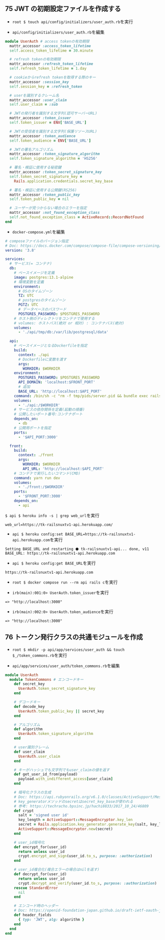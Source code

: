 ## 75 JWT の初期設定ファイルを作成する

- `root $ touch api/config/initializers/user_auth.rb`を実行<br>

* `api/config/initializers/user_auth.rb`を編集<br>

```rb:user_auth.rb
module UserAuth # access tokenの有効期限
  mattr_accessor :access_token_lifetime
  self.access_token_lifetime = 30.minute

  # refresh tokenの有効期限
  mattr_accessor :refresh_token_lifetime
  self.refresh_token_lifetime = 1.day

  # cookieからrefresh tokenを取得する際のキー
  mattr_accessor :session_key
  self.session_key = :refresh_token

  # userを識別するクレーム名
  mattr_accessor :user_claim
  self.user_claim = :sub

  # JWTの発行者を識別する文字列(認可サーバーURL)
  mattr_accessor :token_issuer
  self.token_issuer = ENV['BASE_URL']

  # JWTの受信者を識別する文字列(保護リソースURL)
  mattr_accessor :token_audience
  self.token_audience = ENV['BASE_URL']

  # JWTの署名アルゴリズム
  mattr_accessor :token_signature_algorithm
  self.token_signature_algorithm = 'HS256'

  # 署名・検証に使用する秘密鍵
  mattr_accessor :token_secret_signature_key
  self.token_secret_signature_key =
    Rails.application.credentials.secret_key_base

  # 署名・検証に使用する公開鍵(RS256)
  mattr_accessor :token_public_key
  self.token_public_key = nil

  # ユーザーが見つからない場合のエラーを指定
  mattr_accessor :not_found_exception_class
  self.not_found_exception_class = ActiveRecord::RecordNotFound
end
```

- `docker-compose.yml`を編集<br>

```yml:docker-compose.yml
# composeファイルのバージョン指定
# Doc: https://docs.docker.com/compose/compose-file/compose-versioning/
version: '3.8'

services:
  # サービス(= コンテナ)
  db:
    # ベースイメージを定義
    image: postgres:13.1-alpine
    # 環境変数を定義
    environment:
      # OSのタイムゾーン
      TZ: UTC
      # postgresのタイムゾーン
      PGTZ: UTC
      # データベースのパスワード
      POSTGRES_PASSWORD: $POSTGRES_PASSWORD
    # ホスト側のディレクトリをコンテナで使用する
    # volumes: ホストパス(絶対 or 相対) : コンテナパス(絶対)
    volumes:
      - './api/tmp/db:/var/lib/postgresql/data'

  api:
    # ベースイメージとなるDockerfileを指定
    build:
      context: ./api
      # Dockerfileに変数を渡す
      args:
        WORKDIR: $WORKDIR
    environment:
      POSTGRES_PASSWORD: $POSTGRES_PASSWORD
      API_DOMAIN: 'localhost:$FRONT_PORT'
      # 追加
      BASE_URL: 'http://localhost:$API_PORT'
    command: /bin/sh -c "rm -f tmp/pids/server.pid && bundle exec rails s -p 3000 -b '0.0.0.0'"
    volumes:
      - './api:/$WORKDIR'
    # サービスの依存関係を定義(起動の順番)
    # 公開したいポート番号:コンテナポート
    depends_on:
      - db
    # 公開用ポートを指定
    ports:
      - '$API_PORT:3000'

  front:
    build:
      context: ./front
      args:
        WORKDIR: $WORKDIR
        API_URL: 'http://localhost:$API_PORT'
    # コンテナで実行したいコマンド(CMD)
    command: yarn run dev
    volumes:
      - './front:/$WORKDIR'
    ports:
      - '$FRONT_PORT:3000'
    depends_on:
      - api
```

`$ api $ heroku info -s | grep web_url`を実行<br>

```:terminal
web_url=https://tk-railsnuxtv1-api.herokuapp.com/
```

- `api $ heroku config:set BASE_URL=https://tk-railsnuxtv1-api.herokuapp.com`を実行<br>

```:terminal
Setting BASE_URL and restarting ⬢ tk-railsnuxtv1-api... done, v11
BASE_URL: https://tk-railsnuxtv1-api.herokuapp.com
```

- `api $ heroku config:get BASE_URL`を実行<br>

```:terminal
https://tk-railsnuxtv1-api.herokuapp.com
```

- `root $ docker compose run --rm api rails c`を実行<br>

* `irb(main):001:0> UserAuth.token_issuer`を実行<br>

```:terminal
=> "http://localhost:3000"
```

- `irb(main):002:0> UserAuth.token_audience`を実行<br>

```:terminal
=> "http://localhost:3000"
```

## 76 トークン発行クラスの共通モジュールを作成

- `root $ mkdir -p api/app/services/user_auth && touch $_/token_commons.rb`を実行<br>

* `api/app/services/user_auth/token_commons.rb`を編集<br>

```rb:token_commons.rb
module UserAuth
  module TokenCommons # エンコードキー
    def secret_key
      UserAuth.token_secret_signature_key
    end

    # デコードキー
    def decode_key
      UserAuth.token_public_key || secret_key
    end

    # アルゴリズム
    def algorithm
      UserAuth.token_signature_algorithm
    end

    # user識別クレーム
    def user_claim
      UserAuth.user_claim
    end

    # キーがハッシュでも文字列でもuser_claimの値を返す
    def get_user_id_from(payload)
      payload.with_indifferent_access[user_claim]
    end

    # 暗号化クラスの生成
    # Doc: https://api.rubyonrails.org/v6.1.0/classes/ActiveSupport/MessageEncryptor.html
    # key_generatorメソッドのsecretはsecret_key_baseが使われる
    # 参考: https://techracho.bpsinc.jp/hachi8833/2017_10_24/46809
    def crypt
      salt = 'signed user id'
      key_length = ActiveSupport::MessageEncryptor.key_len
      secret = Rails.application.key_generator.generate_key(salt, key_length)
      ActiveSupport::MessageEncryptor.new(secret)
    end

    # user_id暗号化
    def encrypt_for(user_id)
      return unless user_id
      crypt.encrypt_and_sign(user_id.to_s, purpose: :authorization)
    end

    # user_id複合化(複合エラーの場合はnilを返す)
    def decrypt_for(user_id)
      return unless user_id
      crypt.decrypt_and_verify(user_id.to_s, purpose: :authorization)
    rescue StandardError
      nil
    end

    # エンコード時のヘッダー
    # Doc: https://openid-foundation-japan.github.io/draft-ietf-oauth-json-web-token-11.ja.html#typHdrDef
    def header_fields
      { typ: 'JWT', alg: algorithm }
    end
  end
end
```
